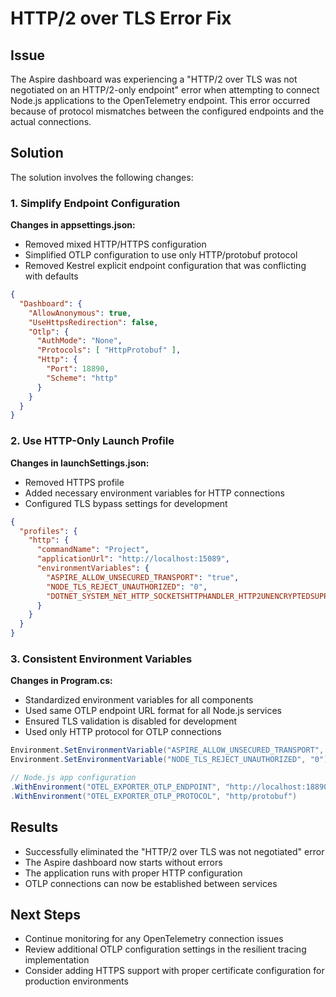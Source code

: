 # HTTP/2 over TLS Error Fix

## Issue
The Aspire dashboard was experiencing a "HTTP/2 over TLS was not negotiated on an HTTP/2-only endpoint" error when attempting to connect Node.js applications to the OpenTelemetry endpoint. This error occurred because of protocol mismatches between the configured endpoints and the actual connections.

## Solution
The solution involves the following changes:

### 1. Simplify Endpoint Configuration

**Changes in appsettings.json:**
- Removed mixed HTTP/HTTPS configuration
- Simplified OTLP configuration to use only HTTP/protobuf protocol
- Removed Kestrel explicit endpoint configuration that was conflicting with defaults

```json
{
  "Dashboard": {
    "AllowAnonymous": true,
    "UseHttpsRedirection": false,
    "Otlp": {
      "AuthMode": "None",
      "Protocols": [ "HttpProtobuf" ],
      "Http": {
        "Port": 18890,
        "Scheme": "http"
      }
    }
  }
}
```

### 2. Use HTTP-Only Launch Profile

**Changes in launchSettings.json:**
- Removed HTTPS profile
- Added necessary environment variables for HTTP connections
- Configured TLS bypass settings for development

```json
{
  "profiles": {    
    "http": {
      "commandName": "Project",
      "applicationUrl": "http://localhost:15089",
      "environmentVariables": {
        "ASPIRE_ALLOW_UNSECURED_TRANSPORT": "true",
        "NODE_TLS_REJECT_UNAUTHORIZED": "0",
        "DOTNET_SYSTEM_NET_HTTP_SOCKETSHTTPHANDLER_HTTP2UNENCRYPTEDSUPPORT": "true"
      }
    }
  }
}
```

### 3. Consistent Environment Variables

**Changes in Program.cs:**
- Standardized environment variables for all components
- Used same OTLP endpoint URL format for all Node.js services
- Ensured TLS validation is disabled for development
- Used only HTTP protocol for OTLP connections

```csharp
Environment.SetEnvironmentVariable("ASPIRE_ALLOW_UNSECURED_TRANSPORT", "true");
Environment.SetEnvironmentVariable("NODE_TLS_REJECT_UNAUTHORIZED", "0");
```

```csharp
// Node.js app configuration
.WithEnvironment("OTEL_EXPORTER_OTLP_ENDPOINT", "http://localhost:18890")
.WithEnvironment("OTEL_EXPORTER_OTLP_PROTOCOL", "http/protobuf")
```

## Results
- Successfully eliminated the "HTTP/2 over TLS was not negotiated" error
- The Aspire dashboard now starts without errors
- The application runs with proper HTTP configuration
- OTLP connections can now be established between services

## Next Steps
- Continue monitoring for any OpenTelemetry connection issues
- Review additional OTLP configuration settings in the resilient tracing implementation
- Consider adding HTTPS support with proper certificate configuration for production environments

